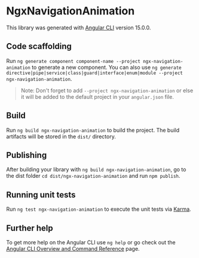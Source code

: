 # NgxNavigationAnimation

This library was generated with [Angular CLI](https://github.com/angular/angular-cli) version 15.0.0.

## Code scaffolding

Run `ng generate component component-name --project ngx-navigation-animation` to generate a new component. You can also use `ng generate directive|pipe|service|class|guard|interface|enum|module --project ngx-navigation-animation`.
> Note: Don't forget to add `--project ngx-navigation-animation` or else it will be added to the default project in your `angular.json` file. 

## Build

Run `ng build ngx-navigation-animation` to build the project. The build artifacts will be stored in the `dist/` directory.

## Publishing

After building your library with `ng build ngx-navigation-animation`, go to the dist folder `cd dist/ngx-navigation-animation` and run `npm publish`.

## Running unit tests

Run `ng test ngx-navigation-animation` to execute the unit tests via [Karma](https://karma-runner.github.io).

## Further help

To get more help on the Angular CLI use `ng help` or go check out the [Angular CLI Overview and Command Reference](https://angular.io/cli) page.
